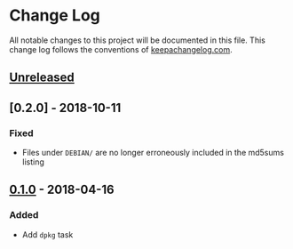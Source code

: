 # Change Log
All notable changes to this project will be documented in this
file. This change log follows the conventions of
[keepachangelog.com](http://keepachangelog.com/).

## [Unreleased]

[Unreleased]: https://github.com/radicalzephyr/boot-dpkg/compare/0.2.0...HEAD

## [0.2.0] - 2018-10-11
### Fixed

- Files under `DEBIAN/` are no longer erroneously included in the
  md5sums listing

[0.1.0]: https://github.com/radicalzephyr/boot-dpkg/compare/0.1.0...0.2.0

## [0.1.0] - 2018-04-16
### Added

- Add `dpkg` task

[0.1.0]: https://github.com/radicalzephyr/boot-dpkg/compare/3d0c43f...0.1.0
